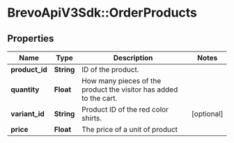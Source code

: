 # BrevoApiV3Sdk::OrderProducts

## Properties
Name | Type | Description | Notes
------------ | ------------- | ------------- | -------------
**product_id** | **String** | ID of the product. | 
**quantity** | **Float** | How many pieces of the product the visitor has added to the cart. | 
**variant_id** | **String** | Product ID of the red color shirts. | [optional] 
**price** | **Float** | The price of a unit of product | 


